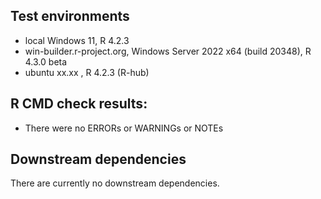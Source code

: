## Test environments

* local Windows 11, R 4.2.3
* win-builder.r-project.org, Windows Server 2022 x64 (build 20348), R 4.3.0 beta
* ubuntu xx.xx , R 4.2.3 (R-hub)

## R CMD check results:

* There were no ERRORs or WARNINGs or NOTEs 

## Downstream dependencies

There are currently no downstream dependencies.
